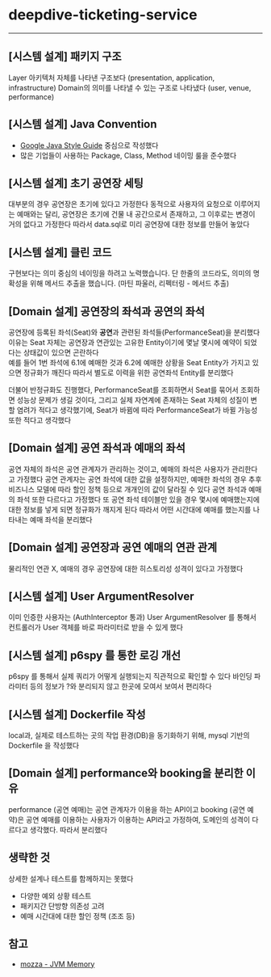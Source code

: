 # deepdive-ticketing-service

---

## [시스템 설계] 패키지 구조

Layer 아키텍처 자체를 나타낸 구조보다 (presentation, application, infrastructure)
Domain의 의미를 나타낼 수 있는 구조로 나타냈다 (user, venue, performance)

## [시스템 설계] Java Convention

- [Google Java Style Guide](https://google.github.io/styleguide/javaguide.html) 중심으로 작성했다
- 많은 기업들이 사용하는 Package, Class, Method 네이밍 룰을 준수했다

## [시스템 설계] 초기 공연장 세팅

대부분의 경우 공연장은 초기에 있다고 가정한다
동적으로 사용자의 요청으로 이루어지는 예매와는 달리, 공연장은 초기에 건물 내 공간으로서 존재하고, 그 이후로는 변경이 거의 없다고 가정한다
따라서 data.sql로 미리 공연장에 대한 정보를 만들어 놓았다

## [시스템 설계] 클린 코드

구현보다는 의미 중심의 네이밍을 하려고 노력했습니다.
단 한줄의 코드라도, 의미의 명확성을 위해 메서드 추출을 했습니다.
(마틴 파울러, 리펙터링 - 메서드 추출)

## [Domain 설계] **공연장의 좌석**과 **공연의 좌석**
공연장에 등록된 좌석(Seat)와 **공연**과 관련된 좌석들(PerformanceSeat)을 분리했다
이유는 Seat 자체는 공연장과 연관있는 고유한 Entity이기에 몇날 몇시에 예약이 되었다는 상태값이 있으면 곤란하다  
예를 들어 1번 좌석에 6.1에 예매한 것과 6.2에 예매한 상황을 Seat Entity가 가지고 있으면 정규화가 깨진다
따라서 별도로 이력을 위한 공연좌석 Entity를 분리했다

더불어 반정규화도 진행했다, PerformanceSeat를 조회하면서 Seat를 묶어서 조회하면 성능상 문제가 생길 것이다,
그리고 실제 자연계에 존재하는 Seat 자체의 성질이 변할 염려가 적다고 생각했기에, 
Seat가 바뀜에 따라 PerformanceSeat가 바뀔 가능성 또한 적다고 생각했다

## [Domain 설계] **공연 좌석**과 **예매의 좌석**

공연 자체의 좌석은 공연 관계자가 관리하는 것이고, 예매의 좌석은 사용자가 관리한다고 가정했다
공연 관계자는 공연 좌석에 대한 값을 설정하지만, 예매한 좌석의 경우 추후 비즈니스 모델에 따라 할인 정책 등으로
개개인의 값이 달라질 수 있다
공연 좌석과 예매의 좌석 또한 다르다고 가정했다
또 공연 좌석 테이블만 있을 경우 몇시에 예매했는지에 대한 정보를 넣게 되면 정규화가 깨지게 된다
따라서 어떤 시간대에 예매를 했는지를 나타내는 예매 좌석을 분리했다

## [Domain 설계] 공연장과 공연 예매의 연관 관계

물리적인 연관 X, 예매의 경우 공연장에 대한 히스토리성 성격이 있다고 가정했다

## [시스템 설계] User ArgumentResolver

이미 인증한 사용자는 (AuthInterceptor 통과) User ArgumentResolver 를 통해서 
컨트롤러가 User 객체를 바로 파라미터로 받을 수 있게 했다 

## [시스템 설계] p6spy 를 통한 로깅 개선

p6spy 를 통해서 실제 쿼리가 어떻게 실행되는지 직관적으로 확인할 수 있다
바인딩 파라미터 등의 정보가 ?와 분리되지 않고 한곳에 모여서 보여서 편리하다

## [시스템 설계] Dockerfile 작성
local과, 실제로 테스트하는 곳의 작업 환경(DB)을 동기화하기 위해, 
mysql 기반의 Dockerfile 을 작성했다

## [Domain 설계] performance와 booking을 분리한 이유

performance (공연 예매)는 공연 관계자가 이용을 하는 API이고
booking (공연 예약)은 공연 예매를 이용하는 사용자가 이용하는 API라고 가정하여, 
도메인의 성격이 다르다고 생각했다. 따라서 분리했다

## 생략한 것

상세한 설계나 테스트를 함께하지는 못했다

- 다양한 예외 상황 테스트
- 패키지간 단방향 의존성 고려
- 예매 시간대에 대한 할인 정책 (조조 등)

## 참고

- [mozza - JVM Memory](https://medium.com/numble-it/jvm-%EB%A9%94%EB%AA%A8%EB%A6%AC-%EA%B4%80%EB%A6%AC-57a97c1f3a82)
